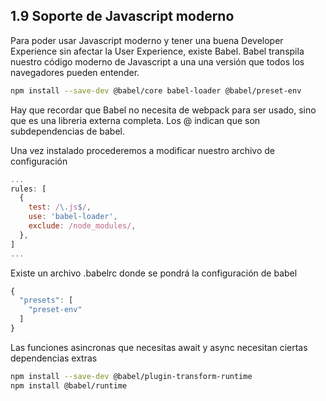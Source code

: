 ## 1.9 Soporte de Javascript moderno

Para poder usar Javascript moderno y tener una buena Developer
Experience sin afectar la User Experience, existe Babel. Babel transpila
nuestro código moderno de Javascript a una una versión que todos los
navegadores pueden entender.

``` bash
npm install --save-dev @babel/core babel-loader @babel/preset-env
```

Hay que recordar que Babel no necesita de webpack para ser usado, sino
que es una libreria externa completa. Los @ indican que son
subdependencias de babel.

Una vez instalado procederemos a modificar nuestro archivo de
configuración

``` javascript
...
rules: [
  {
    test: /\.js$/,
    use: 'babel-loader',
    exclude: /node_modules/,
  },
]
...
```

Existe un archivo .babelrc donde se pondrá la configuración de babel

``` javascript
{
  "presets": [
    "preset-env"
  ]
}
```

Las funciones asincronas que necesitas await y async necesitan ciertas
dependencias extras

``` bash
npm install --save-dev @babel/plugin-transform-runtime
npm install @babel/runtime
```

